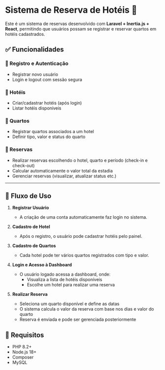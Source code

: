 # Sistema de Reserva de Hotéis 🏨

Este é um sistema de reservas desenvolvido com **Laravel + Inertia.js + React**, permitindo que usuários possam se registrar e reservar quartos em hotéis cadastrados.

## ✅ Funcionalidades

### 🔹 Registro e Autenticação
- Registrar novo usuário
- Login e logout com sessão segura

### 🔹 Hotéis
- Criar/cadastrar hotéis (após login)
- Listar hotéis disponíveis

### 🔹 Quartos
- Registrar quartos associados a um hotel
- Definir tipo, valor e status do quarto

### 🔹 Reservas
- Realizar reservas escolhendo o hotel, quarto e período (check-in e check-out)
- Calcular automaticamente o valor total da estadia
- Gerenciar reservas (visualizar, atualizar status etc.)

---

## 🔁 Fluxo de Uso

1. **Registrar Usuário**
   - A criação de uma conta automaticamente faz login no sistema.

2. **Cadastro de Hotel**
   - Após o registro, o usuário pode cadastrar hotéis pelo painel.

3. **Cadastro de Quartos**
   - Cada hotel pode ter vários quartos registrados com tipo e valor.

4. **Login e Acesso à Dashboard**
   - O usuário logado acessa a dashboard, onde:
     - Visualiza a lista de hotéis disponíveis
     - Escolhe um hotel para realizar uma reserva

5. **Realizar Reserva**
   - Seleciona um quarto disponível e define as datas
   - O sistema calcula o valor da reserva com base nos dias e valor do quarto
   - Reserva é enviada e pode ser gerenciada posteriormente

## 🚧 Requisitos

- PHP 8.2+
- Node.js 18+
- Composer
- MySQL

